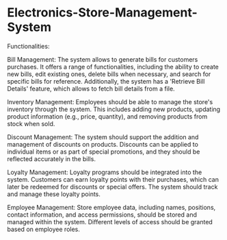 # Electronics-Store-Management-System

Functionalities:

Bill Management: The system allows to generate bills for customers purchases. It offers a range of functionalities, including the ability to create new bills, edit existing ones, delete bills when necessary, and search for specific bills for reference. Additionally, the system has a 'Retrieve Bill Details' feature, which allows to fetch bill details from a file.

Inventory Management: Employees should be able to manage the store's inventory through the system. This includes adding new products, updating product information (e.g., price, quantity), and removing products from stock when sold.

Discount Management: The system should support the addition and management of discounts on products. Discounts can be applied to individual items or as part of special promotions, and they should be reflected accurately in the bills.

Loyalty Management: Loyalty programs should be integrated into the system. Customers can earn loyalty points with their purchases, which can later be redeemed for discounts or special offers. The system should track and manage these loyalty points.

Employee Management: Store employee data, including names, positions, contact information, and access permissions, should be stored and managed within the system. Different levels of access should be granted based on employee roles.
